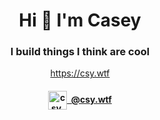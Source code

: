 <h1 align="center">Hi 👋 I'm Casey</h1>
<h3 align="center">I build things I think are cool</h3>

<p align="center">
  <a href="https://csy.wtf">https://csy.wtf</a>
</p>

<h4 align="center">
  <a href="https://bsky.app/profile/csy.wtf">
    <img align="center" src="https://upload.wikimedia.org/wikipedia/commons/thumb/7/7a/Bluesky_Logo.svg/1200px-Bluesky_Logo.svg.png" alt="csy.wtf" width="30" />&nbsp;&nbsp;@csy.wtf
  </a>
</h4>

